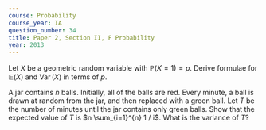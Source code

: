 ```yaml
---
course: Probability
course_year: IA
question_number: 34
title: Paper 2, Section II, F Probability
year: 2013
---
```




Let $X$ be a geometric random variable with $\mathbb{P}(X=1)=p$. Derive formulae for $\mathbb{E}(X)$ and $\operatorname{Var}(X)$ in terms of $p .$

A jar contains $n$ balls. Initially, all of the balls are red. Every minute, a ball is drawn at random from the jar, and then replaced with a green ball. Let $T$ be the number of minutes until the jar contains only green balls. Show that the expected value of $T$ is $n \sum_{i=1}^{n} 1 / i$. What is the variance of $T ?$